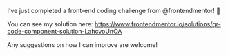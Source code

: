 I've just completed a front-end coding challenge from @frontendmentor! 🎉

You can see my solution here: https://www.frontendmentor.io/solutions/qr-code-component-solution-LahcvoUnOA

Any suggestions on how I can improve are welcome!
